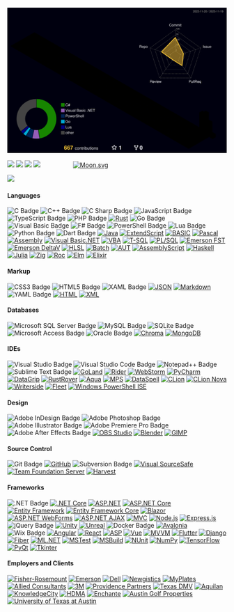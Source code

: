 ![](./profile-3d-contrib/profile-night-rainbow.svg)

![](http://github-profile-summary-cards.vercel.app/api/cards/profile-details?username=primeeagle&theme=blueberry)
![](http://github-profile-summary-cards.vercel.app/api/cards/productive-time?username=primeeagle&theme=blueberry&utcOffset=-6) ![](http://github-profile-summary-cards.vercel.app/api/cards/repos-per-language?username=primeeagle&theme=blueberry&exclude=vbnet,vb6)
![](http://github-profile-summary-cards.vercel.app/api/cards/most-commit-language?username=primeeagle&theme=blueberry&exclude=vbnet,vb6) &nbsp; &nbsp; &nbsp; &nbsp; &nbsp; &nbsp; &nbsp; &nbsp; &nbsp; [![Moon.svg](https://moon-svg.minung.dev/moon.svg?theme=basic)](https://moon-svg.minung.dev)

![](./profile-3d-contrib/profile-night-rainbow-animate.svg)

#### Languages
![C Badge](https://img.shields.io/badge/C-A8B9CC?logo=c&logoColor=fff&style=flat)
![C++ Badge](https://img.shields.io/badge/C%2B%2B-00599C?logo=cplusplus&logoColor=fff&style=flat)
![C Sharp Badge](https://img.shields.io/badge/C%20Sharp-512BD4?logo=csharp&logoColor=fff&style=flat)
![JavaScript Badge](https://img.shields.io/badge/JavaScript-F7DF1E?logo=javascript&logoColor=000&style=flat)
![TypeScript Badge](https://img.shields.io/badge/TypeScript-3178C6?logo=typescript&logoColor=fff&style=flat)
![PHP Badge](https://img.shields.io/badge/PHP-777BB4?logo=php&logoColor=fff&style=flat)
[![Rust](https://img.shields.io/badge/Rust-brown?logo=java&logoColor=white)](https://)
![Go Badge](https://img.shields.io/badge/Go-00ADD8?logo=go&logoColor=fff&style=flat)
![Visual Basic Badge](https://img.shields.io/badge/Visual%20Basic-512BD4?logo=visualbasic&logoColor=fff&style=flat)
![F# Badge](https://img.shields.io/badge/F%23-378BBA?logo=fsharp&logoColor=fff&style=flat)
![PowerShell Badge](https://img.shields.io/badge/PowerShell-5391FE?logo=powershell&logoColor=fff&style=flat)
![Lua Badge](https://img.shields.io/badge/Lua-2C2D72?logo=lua&logoColor=fff&style=flat)
![Python Badge](https://img.shields.io/badge/Python-3776AB?logo=python&logoColor=fff&style=flat)
![Dart Badge](https://img.shields.io/badge/Dart-0175C2?logo=dart&logoColor=fff&style=flat)
[![Java](https://img.shields.io/badge/Java-red?logo=java&logoColor=white)](https://)
[![ExtendScript](https://img.shields.io/badge/ExtendScript-red)](https://)
[![BASIC](https://img.shields.io/badge/BASIC-blue)](https://)
[![Pascal](https://img.shields.io/badge/Pascal-yellow)](https://)
[![Assembly](https://img.shields.io/badge/Assembly-navy)](https://)
[![Visual Basic.NET](https://img.shields.io/badge/Visual_Basic.NET-cyan)](https://)
[![VBA](https://img.shields.io/badge/VBA-yellow)](https://)
[![T-SQL](https://img.shields.io/badge/T--SQL-orange)](https://)
[![PL/SQL](https://img.shields.io/badge/PL%2FSQL-red)](https://)
[![Emerson FST](https://img.shields.io/badge/Emerson_FST-navy)](https://)
[![Emerson DeltaV](https://img.shields.io/badge/Emerson_DeltaV-yellow)](https://)
[![HLSL](https://img.shields.io/badge/HLSL-orange)](https://)
[![Batch](https://img.shields.io/badge/Batch-yellow)](https://)
[![AUT](https://img.shields.io/badge/AUT-blue)](https://)
[![AssemblyScript](https://img.shields.io/badge/AssemblyScript-blue?logo=java&logoColor=white)](https://)
[![Haskell](https://img.shields.io/badge/Haskell-purple?logo=java&logoColor=white)](https://)
[![Julia](https://img.shields.io/badge/Julia-brightgreen)](https://)
[![Zig](https://img.shields.io/badge/Zig-orange)](https://)
[![Roc](https://img.shields.io/badge/Roc-brown)](https://)
[![Elm](https://img.shields.io/badge/Elm-green)](https://)
[![Elixir](https://img.shields.io/badge/Elixir-purple)](https://)

#### Markup
![CSS3 Badge](https://img.shields.io/badge/CSS3-1572B6?logo=css3&logoColor=fff&style=flat)
![HTML5 Badge](https://img.shields.io/badge/HTML5-E34F26?logo=html5&logoColor=fff&style=flat)
![XAML Badge](https://img.shields.io/badge/XAML-0C54C2?logo=xaml&logoColor=fff&style=flat)
[![JSON](https://img.shields.io/badge/JSON-yellow?logo=java&logoColor=white)](https://)
[![Markdown](https://img.shields.io/badge/Markdown-darkgreen?logo=java&logoColor=white)](https://)
![YAML Badge](https://img.shields.io/badge/YAML-CB171E?logo=yaml&logoColor=fff&style=flat)
[![HTML](https://img.shields.io/badge/HTML-green)](https://)
[![XML](https://img.shields.io/badge/XML-darkred)](https://)

#### Databases
![Microsoft SQL Server Badge](https://img.shields.io/badge/Microsoft%20SQL%20Server-CC2927?logo=microsoftsqlserver&logoColor=fff&style=flat)
![MySQL Badge](https://img.shields.io/badge/MySQL-4479A1?logo=mysql&logoColor=fff&style=flat)
![SQLite Badge](https://img.shields.io/badge/SQLite-003B57?logo=sqlite&logoColor=fff&style=flat)
![Microsoft Access Badge](https://img.shields.io/badge/Microsoft%20Access-A4373A?logo=microsoftaccess&logoColor=fff&style=flat)
![Oracle Badge](https://img.shields.io/badge/Oracle-F80000?logo=oracle&logoColor=fff&style=flat)
[![Chroma](https://img.shields.io/badge/Chroma-orange)](https://)
[![MongoDB](https://img.shields.io/badge/MongoDB-brightgreen)](https://)

#### IDEs
![Visual Studio Badge](https://img.shields.io/badge/Visual%20Studio-5C2D91?logo=visualstudio&logoColor=fff&style=flat)
![Visual Studio Code Badge](https://img.shields.io/badge/Visual%20Studio%20Code-007ACC?logo=visualstudiocode&logoColor=fff&style=flat)
![Notepad++ Badge](https://img.shields.io/badge/Notepad%2B%2B-90E59A?logo=notepadplusplus&logoColor=000&style=flat)
![Sublime Text Badge](https://img.shields.io/badge/Sublime%20Text-FF9800?logo=sublimetext&logoColor=fff&style=flat)
[![GoLand](https://img.shields.io/badge/GoLand-lightgreen?logo=java&logoColor=white)](https://)
[![Rider](https://img.shields.io/badge/Rider-orange?logo=java&logoColor=white)](https://)
[![WebStorm](https://img.shields.io/badge/WebStorm-green?logo=java&logoColor=white)](https://)
[![PyCharm](https://img.shields.io/badge/PyCharm-yellow?logo=java&logoColor=white)](https://)
[![DataGrip](https://img.shields.io/badge/DataGrip-cyan?logo=java&logoColor=white)](https://)
[![RustRover](https://img.shields.io/badge/RustRover-brown)](https://)
[![Aqua](https://img.shields.io/badge/Aqua-lightblue)](https://)
[![MPS](https://img.shields.io/badge/MPS-lightgreen)](https://)
[![DataSpell](https://img.shields.io/badge/DataSpell-blue)](https://)
[![CLion](https://img.shields.io/badge/CLion-darkgreen)](https://)
[![CLion Nova](https://img.shields.io/badge/CLion_Nova-lightgreen)](https://)
[![Writerside](https://img.shields.io/badge/Writerside-violet)](https://)
[![Fleet](https://img.shields.io/badge/Fleet-lightblue)](https://)
[![Windows PowerShell ISE](https://img.shields.io/badge/Windows_PowerShell_ISE-navy)](https://)

#### Design
![Adobe InDesign Badge](https://img.shields.io/badge/Adobe%20InDesign-F36?logo=adobeindesign&logoColor=fff&style=flat)
![Adobe Photoshop Badge](https://img.shields.io/badge/Adobe%20Photoshop-31A8FF?logo=adobephotoshop&logoColor=fff&style=flat)
![Adobe Illustrator Badge](https://img.shields.io/badge/Adobe%20Illustrator-FF9A00?logo=adobeillustrator&logoColor=fff&style=flat)
![Adobe Premiere Pro Badge](https://img.shields.io/badge/Adobe%20Premiere%20Pro-99F?logo=adobepremierepro&logoColor=fff&style=flat)
![Adobe After Effects Badge](https://img.shields.io/badge/Adobe%20After%20Effects-99F?logo=adobeaftereffects&logoColor=fff&style=flat)
[![OBS Studio](https://img.shields.io/badge/OBS_Studio-gray?logo=java&logoColor=white)](https://)
[![Blender](https://img.shields.io/badge/Blender-orange?logo=java&logoColor=white)](https://)
[![GIMP](https://img.shields.io/badge/GIMP-yellow?logo=java&logoColor=white)](https://)

#### Source Control
![Git Badge](https://img.shields.io/badge/Git-F05032?logo=git&logoColor=fff&style=flat)
[![GitHub](https://img.shields.io/badge/GitHub-purple?logo=java&logoColor=white)](https://)
![Subversion Badge](https://img.shields.io/badge/Subversion-809CC9?logo=subversion&logoColor=fff&style=flat)
[![Visual SourceSafe](https://img.shields.io/badge/Visual_SourceSafe-lightblue)](https://)
[![Team Foundation Server](https://img.shields.io/badge/Team_Foundation_Server-darkblue)](https://)
[![Harvest](https://img.shields.io/badge/CA_Harvest-orange)](https://)

#### Frameworks
![.NET Badge](https://img.shields.io/badge/.NET-512BD4?logo=dotnet&logoColor=fff&style=flat)
[![.NET Core](https://img.shields.io/badge/.NET_Core-navy)](https://)
[![ASP.NET](https://img.shields.io/badge/ASP.NET-blue?logo=java&logoColor=white)](https://)
[![ASP.NET Core](https://img.shields.io/badge/ASP.NET_Core-navy)](https://)
[![Entity Framework](https://img.shields.io/badge/Entity_Framework-red)](https://)
[![Entity Framework Core](https://img.shields.io/badge/Entity_Framework_Core-darkred)](https://)
[![Blazor](https://img.shields.io/badge/Blazor-violet)](https://)
[![ASP.NET WebForms](https://img.shields.io/badge/ASP.NET_WebForms-cyan)](https://)
[![ASP.NET AJAX](https://img.shields.io/badge/ASP.NET_AJAX-darkgray)](https://)
[![MVC](https://img.shields.io/badge/MVC-blue)](https://)
[![Node.js](https://img.shields.io/badge/Node.js-green)](https://)
[![Express.js](https://img.shields.io/badge/Express.js-lightgray)](https://)
![jQuery Badge](https://img.shields.io/badge/jQuery-0769AD?logo=jquery&logoColor=fff&style=flat)
[![Unity](https://img.shields.io/badge/Unity-lightgray?logo=java&logoColor=white)](https://)
[![Unreal](https://img.shields.io/badge/Unreal-green?logo=java&logoColor=white)](https://)
![Docker Badge](https://img.shields.io/badge/Docker-2496ED?logo=docker&logoColor=fff&style=flat)
[![Avalonia](https://img.shields.io/badge/Avalonia-violet)](https://)
![Wix Badge](https://img.shields.io/badge/Wix-0C6EFC?logo=wix&logoColor=fff&style=flat)
[![Angular](https://img.shields.io/badge/Angular-darkred?logo=java&logoColor=white)](https://)
[![React](https://img.shields.io/badge/React-blue)](https://)
[![ASP](https://img.shields.io/badge/ASP-lightblue?logo=java&logoColor=white)](https://)
[![Vue](https://img.shields.io/badge/Vue-limegreen)](https://)
[![MVVM](https://img.shields.io/badge/MVVM-purple)](https://)
[![Flutter](https://img.shields.io/badge/Flutter-cyan)](https://)
[![Django](https://img.shields.io/badge/Django-gray)](https://)
[![Fiber](https://img.shields.io/badge/Fiber-lightblue)](https://)
[![ML.NET](https://img.shields.io/badge/ML.NET-blue)](https://)
[![MSTest](https://img.shields.io/badge/MSTest-navy)](https://)
[![MSBuild](https://img.shields.io/badge/MSBuild-green)](https://)
[![NUnit](https://img.shields.io/badge/NUnit-darkgreen)](https://)
[![NumPy](https://img.shields.io/badge/NumPy-lightblue)](https://)
[![TensorFlow](https://img.shields.io/badge/TensorFlow-orange)](https://)
[![PyQt](https://img.shields.io/badge/PyQt-yellow)](https://)
[![Tkinter](https://img.shields.io/badge/Tkinter-skyblue)](https://)

#### Employers and Clients
[![Fisher-Rosemount](https://img.shields.io/badge/Fisher--Rosemount-darkred)](https://)
[![Emerson](https://img.shields.io/badge/Emerson-darkblue)](https://)
[![Dell](https://img.shields.io/badge/Dell-blue)](https://)
[![Newgistics](https://img.shields.io/badge/Newgistics-green)](https://)
[![MyPlates](https://img.shields.io/badge/MyPlates-red)](https://)
[![Allied Consultants](https://img.shields.io/badge/Allied_Consultants-navy?logo=java&logoColor=white)](https://)
[![3M](https://img.shields.io/badge/3M-darkred)](https://)
[![Providence Partners](https://img.shields.io/badge/Providence_Partners-darkgreen?logo=java&logoColor=white)](https://)
[![Texas DMV](https://img.shields.io/badge/Texas_DMV-green)](https://)
[![Aquilan](https://img.shields.io/badge/Aquilan-blue)](https://)
[![KnowledgeCity](https://img.shields.io/badge/KnowledgeCity-orange)](https://)
[![HDMA](https://img.shields.io/badge/HDMA-red?logo=java&logoColor=white)](https://)
[![Enchante](https://img.shields.io/badge/Enchante-darkgreen)](https://)
[![Austin Golf Properties](https://img.shields.io/badge/Austin_Golf_Properties-violet)](https://)
[![University of Texas at Austin](https://img.shields.io/badge/University_of_Texas_at_Austin-orange)](https://)
